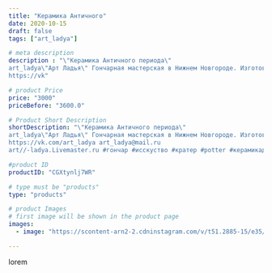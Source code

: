 ```yaml
---
title: "Керамика Античного"
date: 2020-10-15
draft: false
tags: ["art_ladya"]

# meta description
description : "\"Керамика Античного периода\" 
art_ladya\"Арт Ладья\" Гончарная мастерская в Нижнем Новгороде. Изготовление керамики и мастер//-классы по обучению. 
https://vk"

# product Price
price: "3000"
priceBefore: "3600.0"

# Product Short Description
shortDescription: "\"Керамика Античного периода\" 
art_ladya\"Арт Ладья\" Гончарная мастерская в Нижнем Новгороде. Изготовление керамики и мастер//-классы по обучению. 
https://vk.com/art_ladya art_ladya@mail.ru 
art//-ladya.Livemaster.ru #гончар #исскуство #кратер #potter #керамикадляинтерьера #керамикаручнаяработа #керамиканазаказ #handmade #ancientceramics #керамика #эксклюзивнаякерамика #greece #painter #dishes #decor #ceramicar #nntoday #claygoods #restaurant #earthenware #ceramic #design #antiquity #античнаякерамика #ceramicart #exclusive #античность #clay #авторскаякерамика"

#product ID
productID: "CGXtynlj7WR"

# type must be "products"
type: "products"

# product Images
# first image will be shown in the product page
images:
  - image: "https://scontent-arn2-2.cdninstagram.com/v/t51.2885-15/e35/121416419_965555373935096_3176914324731101881_n.jpg?tp=1&_nc_ht=scontent-arn2-2.cdninstagram.com&_nc_cat=108&_nc_ohc=ZCOurauh92MAX_QFrDR&ccb=7-4&oh=f4e5f5f94ff042ff99229e8c3c3bcac1&oe=6082852E&_nc_sid=86f79a&ig_cache_key=MjQyMDYwNDcxNTMwNzg3MzY4MQ%3D%3D.2-ccb7-4"

---
```

lorem
